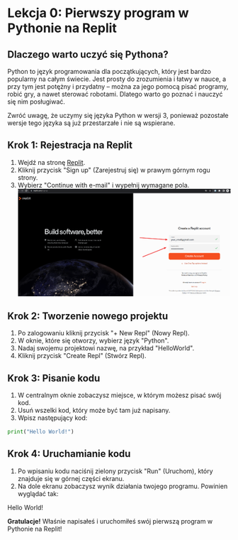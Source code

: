# Lekcja 0: Pierwszy program w Pythonie na Replit
## Dlaczego warto uczyć się Pythona?

Python to język programowania dla początkujących, który jest bardzo popularny na całym świecie. Jest prosty do zrozumienia i łatwy w nauce, a przy tym jest potężny i przydatny – można za jego pomocą pisać programy, robić gry, a nawet sterować robotami. Dlatego warto go poznać i nauczyć się nim posługiwać.

Zwróć uwagę, że uczymy się języka Python w wersji 3, ponieważ pozostałe wersje tego języka są już przestarzałe i nie są wspierane.



## Krok 1: Rejestracja na Replit
1. Wejdź na stronę [Replit](https://replit.com/).
2. Kliknij przycisk "Sign up" (Zarejestruj się) w prawym górnym rogu strony.
3. Wybierz "Continue with e-mail" i wypełnij wymagane pola.
![obrazek1](images/u0_img0.png)

## Krok 2: Tworzenie nowego projektu
1. Po zalogowaniu kliknij przycisk "+ New Repl" (Nowy Repl).
2. W oknie, które się otworzy, wybierz język "Python".
3. Nadaj swojemu projektowi nazwę, na przykład "HelloWorld".
4. Kliknij przycisk "Create Repl" (Stwórz Repl).

## Krok 3: Pisanie kodu
1. W centralnym oknie zobaczysz miejsce, w którym możesz pisać swój kod.
2. Usuń wszelki kod, który może być tam już napisany.
3. Wpisz następujący kod:
```python
print("Hello World!")
```

## Krok 4: Uruchamianie kodu
1. Po wpisaniu kodu naciśnij zielony przycisk "Run" (Uruchom), który znajduje się w górnej części ekranu.
2. Na dole ekranu zobaczysz wynik działania twojego programu. Powinien wyglądać tak:

Hello World!

**Gratulacje!** Właśnie napisałeś i uruchomiłeś swój pierwszą program w Pythonie na Replit!


